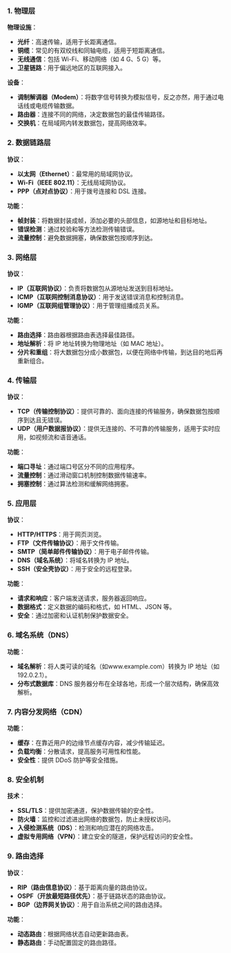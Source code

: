 ### 1. 物理层

**物理设施**：
- **光纤**：高速传输，适用于长距离通信。
- **铜缆**：常见的有双绞线和同轴电缆，适用于短距离通信。
- **无线通信**：包括 Wi-Fi、移动网络（如 4 G、5 G）等。
- **卫星链路**：用于偏远地区的互联网接入。

**设备**：
- **调制解调器（Modem）**：将数字信号转换为模拟信号，反之亦然，用于通过电话线或电缆传输数据。
- **路由器**：连接不同的网络，决定数据包的最佳传输路径。
- **交换机**：在局域网内转发数据包，提高网络效率。

### 2. 数据链路层

**协议**：
- **以太网（Ethernet）**：最常用的局域网协议。
- **Wi-Fi（IEEE 802.11）**：无线局域网协议。
- **PPP（点对点协议）**：用于拨号连接和 DSL 连接。

**功能**：
- **帧封装**：将数据封装成帧，添加必要的头部信息，如源地址和目标地址。
- **错误检测**：通过校验和等方法检测传输错误。
- **流量控制**：避免数据拥塞，确保数据包按顺序到达。

### 3. 网络层

**协议**：
- **IP（互联网协议）**：负责将数据包从源地址发送到目标地址。
- **ICMP（互联网控制消息协议）**：用于发送错误消息和控制消息。
- **IGMP（互联网组管理协议）**：用于管理组播成员关系。

**功能**：
- **路由选择**：路由器根据路由表选择最佳路径。
- **地址解析**：将 IP 地址转换为物理地址（如 MAC 地址）。
- **分片和重组**：将大数据包分成小数据包，以便在网络中传输，到达目的地后再重新组合。

### 4. 传输层

**协议**：
- **TCP（传输控制协议）**：提供可靠的、面向连接的传输服务，确保数据包按顺序到达且无错误。
- **UDP（用户数据报协议）**：提供无连接的、不可靠的传输服务，适用于实时应用，如视频流和语音通话。

**功能**：
- **端口寻址**：通过端口号区分不同的应用程序。
- **流量控制**：通过滑动窗口机制控制数据传输速率。
- **拥塞控制**：通过算法检测和缓解网络拥塞。

### 5. 应用层

**协议**：
- **HTTP/HTTPS**：用于网页浏览。
- **FTP（文件传输协议）**：用于文件传输。
- **SMTP（简单邮件传输协议）**：用于电子邮件传输。
- **DNS（域名系统）**：将域名转换为 IP 地址。
- **SSH（安全壳协议）**：用于安全的远程登录。

**功能**：
- **请求和响应**：客户端发送请求，服务器返回响应。
- **数据格式**：定义数据的编码和格式，如 HTML、JSON 等。
- **安全**：通过加密和认证机制保护数据安全。

### 6. 域名系统（DNS）

**功能**：
- **域名解析**：将人类可读的域名（如www.example.com）转换为 IP 地址（如 192.0.2.1）。
- **分布式数据库**：DNS 服务器分布在全球各地，形成一个层次结构，确保高效解析。

### 7. 内容分发网络（CDN）

**功能**：
- **缓存**：在靠近用户的边缘节点缓存内容，减少传输延迟。
- **负载均衡**：分散请求，提高服务可用性和性能。
- **安全性**：提供 DDoS 防护等安全措施。

### 8. 安全机制

**技术**：
- **SSL/TLS**：提供加密通道，保护数据传输的安全性。
- **防火墙**：监控和过滤进出网络的数据包，防止未授权访问。
- **入侵检测系统（IDS）**：检测和响应潜在的网络攻击。
- **虚拟专用网络（VPN）**：建立安全的隧道，保护远程访问的安全性。

### 9. 路由选择

**协议**：
- **RIP（路由信息协议）**：基于距离向量的路由协议。
- **OSPF（开放最短路径优先）**：基于链路状态的路由协议。
- **BGP（边界网关协议）**：用于自治系统之间的路由选择。

**功能**：
- **动态路由**：根据网络状态自动更新路由表。
- **静态路由**：手动配置固定的路由路径。